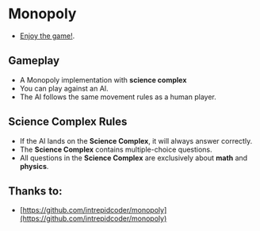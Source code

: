# Monopoly

- [Enjoy the game!](https://grayu3.github.io/monopoly-fisika/).

## Gameplay
- A Monopoly implementation with **science complex**
- You can play against an AI.
- The AI follows the same movement rules as a human player.

## Science Complex Rules
- If the AI lands on the **Science Complex**, it will always answer correctly.
- The **Science Complex** contains multiple-choice questions.
- All questions in the **Science Complex** are exclusively about **math** and **physics**.

## Thanks to: 
- [https://github.com/intrepidcoder/monopoly](https://github.com/intrepidcoder/monopoly)



